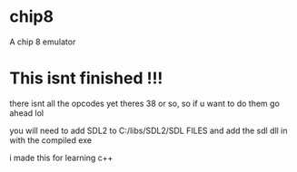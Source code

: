# chip8
A chip 8 emulator 

# This isnt finished !!! 
there isnt all the opcodes yet theres 38 or so, 
so if u want to do them go ahead lol

you will need to add SDL2 to C:/libs/SDL2/SDL FILES 
and add the sdl dll in with the compiled exe 

i made this for learning c++
